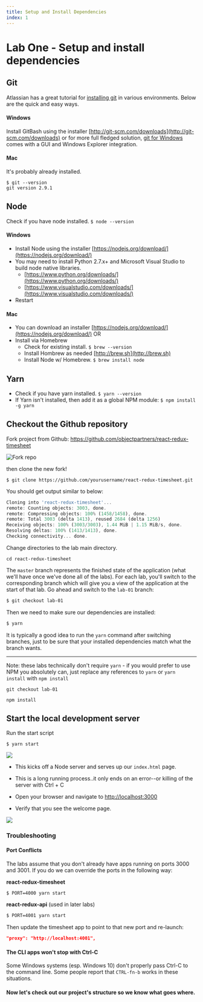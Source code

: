 ```yaml
---
title: Setup and Install Dependencies
index: 1
---
```


# Lab One - Setup and install dependencies

## Git

Atlassian has a great tutorial for [installing git](https://www.atlassian.com/git/tutorials/install-git)
in various environments. Below are the quick and easy ways.

#### Windows

Install GitBash using the installer [http://git-scm.com/downloads](http://git-scm.com/downloads)
or for more full fledged solution, [git for Windows](https://git-for-windows.github.io/) comes with a GUI
and Windows Explorer integration.

#### Mac

It's probably already installed.

```
$ git --version
git version 2.9.1
```

## Node

Check if you have node installed. `$ node --version`

#### Windows

* Install Node using the installer [https://nodejs.org/download/](https://nodejs.org/download/)
* You may need to install Python 2.7.x+ and Microsoft Visual Studio to build node native libraries.
  * [https://www.python.org/downloads/](https://www.python.org/downloads/)
  * [https://www.visualstudio.com/downloads/](https://www.visualstudio.com/downloads/)
* Restart

#### Mac
* You can download an installer [https://nodejs.org/download/](https://nodejs.org/download/) OR
* Install via Homebrew
  * Check for existing install. `$ brew --version`
  * Install Hombrew as needed [http://brew.sh](http://brew.sh)
  * Install Node w/ Homebrew. `$ brew install node`

## Yarn

* Check if you have yarn installed. `$ yarn --version`
* If Yarn isn't installed, then add it as a global NPM module: `$ npm install -g yarn`

## Checkout the Github repository

Fork project from Github: https://github.com/objectpartners/react-redux-timesheet

![Fork repo](./images/fork.png)

then clone the new fork!

```
$ git clone https://github.com/yourusername/react-redux-timesheet.git
```

You should get output similar to below:

```javascript
Cloning into 'react-redux-timesheet'...
remote: Counting objects: 3003, done.
remote: Compressing objects: 100% (1458/1458), done.
remote: Total 3003 (delta 1413), reused 2684 (delta 1256)
Receiving objects: 100% (3003/3003), 1.44 MiB | 1.15 MiB/s, done.
Resolving deltas: 100% (1413/1413), done.
Checking connectivity... done.
```

Change directories to the lab main directory.

```
cd react-redux-timesheet
```

The `master` branch represents the finished state of the application (what we'll have once we've done all of the labs). For each lab, you'll switch to the corresponding branch which will give you a view of the application at the start of that lab. Go ahead and switch to the `lab-01` branch:

```bash
$ git checkout lab-01
```

Then we need to make sure our dependencies are installed:

```bash
$ yarn
```

It is typically a good idea to run the `yarn` command after switching branches, just to be sure that your installed dependencies match what the branch wants.

------

Note: these labs technically don't require `yarn` - if you would prefer to use NPM you absolutely can, just replace any references to `yarn` or `yarn install` with `npm install`

```bash:title=If yarn is not installed...
git checkout lab-01

npm install
```

## Start the local development server

Run the start script

```
$ yarn start
```

![](./images/yarn.start.png)

* This kicks off a Node server and serves up our `index.html` page.

* This is a long running process..it only ends on an error--or killing of the server with Ctrl + C

* Open your browser and navigate to [http://localhost:3000](http://localhost:3000)

* Verify that you see the welcome page.

![](./images/welcome.png)

### Troubleshooting

#### Port Conflicts

The labs assume that you don't already have apps running on ports 3000 and 3001. If you do we can override the ports in the following way:

**react-redux-timesheet**
```bash
$ PORT=4000 yarn start
```

**react-redux-api** (used in later labs)
```bash
$ PORT=4001 yarn start
```

Then update the timesheet app to point to that new port and re-launch:

```title=react-redux-timesheet/package.json
"proxy": "http://localhost:4001",
```

#### The CLI apps won't stop with Ctrl-C

Some Windows systems (esp. Windows 10) don't properly pass Ctrl-C to the command line. Some people report that `CTRL-fn-b` works in these situations.



#### Now let's check out our project's structure so we know what goes where.
